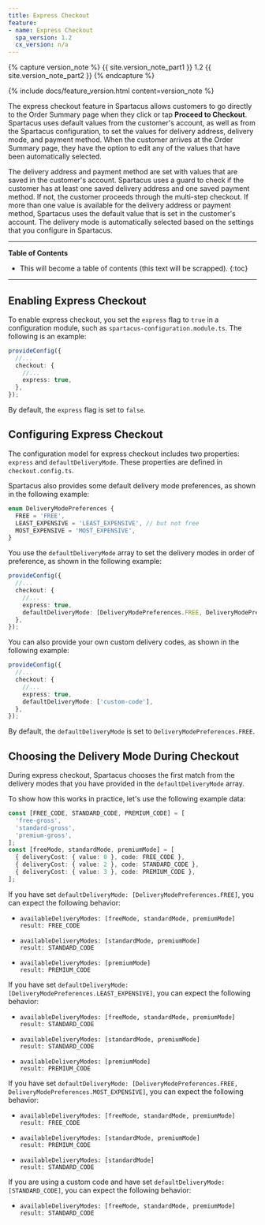 ```yaml
---
title: Express Checkout
feature:
- name: Express Checkout
  spa_version: 1.2
  cx_version: n/a
---
```


{% capture version_note %}
{{ site.version_note_part1 }} 1.2 {{ site.version_note_part2 }}
{% endcapture %}

{% include docs/feature_version.html content=version_note %}

The express checkout feature in Spartacus allows customers to go directly to the Order Summary page when they click or tap **Proceed to Checkout**. Spartacus uses default values from the customer's account, as well as from the Spartacus configuration, to set the values for delivery address, delivery mode, and payment method. When the customer arrives at the Order Summary page, they have the option to edit any of the values that have been automatically selected.

The delivery address and payment method are set with values that are saved in the customer's account. Spartacus uses a guard to check if the customer has at least one saved delivery address and one saved payment method. If not, the customer proceeds through the multi-step checkout. If more than one value is available for the delivery address or payment method, Spartacus uses the default value that is set in the customer's account. The delivery mode is automatically selected based on the settings that you configure in Spartacus.

***

**Table of Contents**

- This will become a table of contents (this text will be scrapped).
{:toc}

***

## Enabling Express Checkout

To enable express checkout, you set the `express` flag to `true` in a configuration module, such as `spartacus-configuration.module.ts`. The following is an example:

```ts
provideConfig({
  //...
  checkout: {
    //...
    express: true,
  },
});
```

By default, the `express` flag is set to `false`.

## Configuring Express Checkout

The configuration model for express checkout includes two properties: `express` and `defaultDeliveryMode`. These properties are defined in `checkout.config.ts`.

Spartacus also provides some default delivery mode preferences, as shown in the following example:

```typescript
enum DeliveryModePreferences {
  FREE = 'FREE',
  LEAST_EXPENSIVE = 'LEAST_EXPENSIVE', // but not free
  MOST_EXPENSIVE = 'MOST_EXPENSIVE',
}
```

You use the `defaultDeliveryMode` array to set the delivery modes in order of preference, as shown in the following example:

```typescript
provideConfig({
  //...
  checkout: {
    //...
    express: true,
    defaultDeliveryMode: [DeliveryModePreferences.FREE, DeliveryModePreferences.MOST_EXPENSIVE],
  },
});
```

You can also provide your own custom delivery codes, as shown in the following example:

```typescript
provideConfig({
  //...
  checkout: {
    //...
    express: true,
    defaultDeliveryMode: ['custom-code'],
  },
});
```

By default, the `defaultDeliveryMode` is set to `DeliveryModePreferences.FREE`.

## Choosing the Delivery Mode During Checkout

During express checkout, Spartacus chooses the first match from the delivery modes that you have provided in the `defaultDeliveryMode` array.

To show how this works in practice, let's use the following example data:

```typescript
const [FREE_CODE, STANDARD_CODE, PREMIUM_CODE] = [
  'free-gross',
  'standard-gross',
  'premium-gross',
];
const [freeMode, standardMode, premiumMode] = [
  { deliveryCost: { value: 0 }, code: FREE_CODE },
  { deliveryCost: { value: 2 }, code: STANDARD_CODE },
  { deliveryCost: { value: 3 }, code: PREMIUM_CODE },
];
```

If you have set `defaultDeliveryMode: [DeliveryModePreferences.FREE]`, you can expect the following behavior:

- ```text
  availableDeliveryModes: [freeMode, standardMode, premiumMode]
  result: FREE_CODE
  ```

- ```text
  availableDeliveryModes: [standardMode, premiumMode]
  result: STANDARD_CODE
  ```

- ```text
  availableDeliveryModes: [premiumMode]
  result: PREMIUM_CODE
  ```

If you have set `defaultDeliveryMode: [DeliveryModePreferences.LEAST_EXPENSIVE]`, you can expect the following behavior:

- ```text
  availableDeliveryModes: [freeMode, standardMode, premiumMode]
  result: STANDARD_CODE
  ```

- ```text
  availableDeliveryModes: [standardMode, premiumMode]
  result: STANDARD_CODE
  ```

- ```text
  availableDeliveryModes: [premiumMode]
  result: PREMIUM_CODE
  ```

If you have set `defaultDeliveryMode: [DeliveryModePreferences.FREE, DeliveryModePreferences.MOST_EXPENSIVE]`, you can expect the following behavior:

- ```text
  availableDeliveryModes: [freeMode, standardMode, premiumMode]
  result: FREE_CODE
  ```

- ```text
  availableDeliveryModes: [standardMode, premiumMode]
  result: PREMIUM_CODE
  ```

- ```text
  availableDeliveryModes: [standardMode]
  result: STANDARD_CODE
  ```

If you are using a custom code and have set ```defaultDeliveryMode: [STANDARD_CODE]```, you can expect the following behavior:

- ```text
  availableDeliveryModes: [freeMode, standardMode, premiumMode]
  result: STANDARD_CODE
  ```
